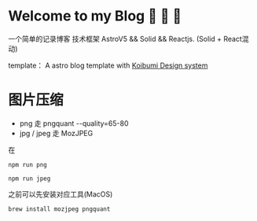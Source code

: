 # Welcome to my Blog 🚀 🚀 🚀

一个简单的记录博客
技术框架 AstroV5 && Solid && Reactjs.
(Solid + React混动)

template：
A astro blog template with [Koibumi Design system](https://github.com/koibumi-design)

# 图片压缩
- png 走 pngquant --quality=65-80
- jpg / jpeg 走 MozJPEG

在

```shell
npm run png
```

```shell
npm run jpeg
```

之前可以先安装对应工具(MacOS)

```shell
brew install mozjpeg pngquant
```

